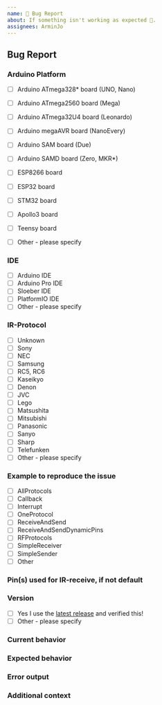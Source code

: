 ```yaml
---
name: 🐛 Bug Report
about: If something isn't working as expected 🤔.
assignees: ArminJo
---
```



## Bug Report

### Arduino Platform
* [ ] Arduino ATmega328* board (UNO, Nano)
* [ ] Arduino ATmega2560 board (Mega)
* [ ] Arduino ATmega32U4 board (Leonardo)
* [ ] Arduino megaAVR board (NanoEvery)
* [ ] Arduino SAM board (Due)
* [ ] Arduino SAMD board (Zero, MKR*)
* [ ] ESP8266 board
* [ ] ESP32 board
* [ ] STM32 board
* [ ] Apollo3 board
* [ ] Teensy board
* [ ] Other - please specify


### IDE
* [ ] Arduino IDE
* [ ] Arduino Pro IDE
* [ ] Sloeber IDE
* [ ] PlatformIO IDE
* [ ] Other - please specify

### IR-Protocol
* [ ] Unknown
* [ ] Sony
* [ ] NEC
* [ ] Samsung
* [ ] RC5, RC6
* [ ] Kaseikyo
* [ ] Denon
* [ ] JVC
* [ ] Lego
* [ ] Matsushita
* [ ] Mitsubishi
* [ ] Panasonic
* [ ] Sanyo
* [ ] Sharp
* [ ] Telefunken
* [ ] Other - please specify

### Example to reproduce the issue
* [ ] AllProtocols
* [ ] Callback
* [ ] Interrupt
* [ ] OneProtocol
* [ ] ReceiveAndSend
* [ ] ReceiveAndSendDynamicPins
* [ ] RFProtocols
* [ ] SimpleReceiver
* [ ] SimpleSender
* [ ] Other

### Pin(s) used for IR-receive, if not default

### Version
* [ ] Yes I use the [latest release](https://github.com/ukw100/IRMP/releases) and verified this!
* [ ] Other - please specify

### Current behavior
<!-- Paste the code and output you run -->


<!-- Add a clear and concise description of the behavior. -->


### Expected behavior
<!-- Add a clear and concise description of what you expected to happen. -->

### Error output
<!-- Add a the serial output which indicates the error happened. -->

### Additional context
<!-- (Optional) Add any other context about the problem here. -->